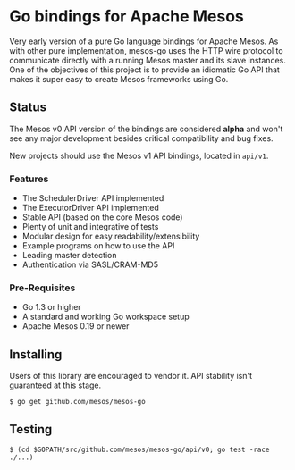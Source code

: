 # Go bindings for Apache Mesos

Very early version of a pure Go language bindings for Apache Mesos. As with other pure implementation, mesos-go uses the HTTP wire protocol to communicate directly with  a running Mesos master and its slave instances. One of the objectives of this project is to provide an idiomatic Go API that makes it super easy to create Mesos frameworks using Go. 

## Status
The Mesos v0 API version of the bindings are considered **alpha** and won't
see any major development besides critical compatibility and bug fixes.

New projects should use the Mesos v1 API bindings, located in `api/v1`.

### Features
- The SchedulerDriver API implemented
- The ExecutorDriver API implemented
- Stable API (based on the core Mesos code)
- Plenty of unit and integrative of tests
- Modular design for easy readability/extensibility
- Example programs on how to use the API
- Leading master detection
- Authentication via SASL/CRAM-MD5

### Pre-Requisites
- Go 1.3 or higher
- A standard and working Go workspace setup
- Apache Mesos 0.19 or newer

## Installing
Users of this library are encouraged to vendor it. API stability isn't guaranteed at this stage.
```shell
$ go get github.com/mesos/mesos-go
```

## Testing
```shell
$ (cd $GOPATH/src/github.com/mesos/mesos-go/api/v0; go test -race ./...)
```
